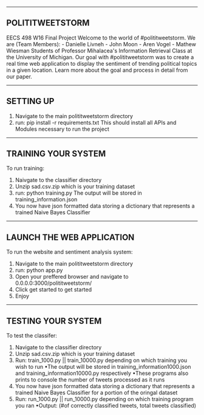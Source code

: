 ----------------------
POLITITWEETSTORM
----------------------
EECS 498 W16 Final Project
Welcome to the world of #polititweetstorm.
We are (Team Members):
	- Danielle Livneh
	- John Moon
	- Aren Vogel
	- Mathew Wiesman
Students of Professor Mihalacea's Information Retrieval Class at the University of Michigan. 
Our goal with #polititweetstorm was to create a real time web application to display the sentiment of trending political topics in a given location.
Learn more about the goal and process in detail from our paper.

----------------------
SETTING UP
----------------------
1. Navigate to the main polititweetstorm directory
2. run: pip install -r requirements.txt
	This should install all APIs and Modules necessary to run the project

----------------------
TRAINING YOUR SYSTEM
----------------------
To run training:
1. Naivgate to the classifier directory
2. Unzip sad.csv.zip which is your training dataset
3. run: python training.py
	The output will be stored in training_information.json
4. You now have json formatted data storing a dictionary that represents a trained Naive Bayes Classifier

----------------------
LAUNCH THE WEB APPLICATION
----------------------
To run the website and sentiment analysis system:
1. Navigate to the main polititweetstorm directory
2. run: python app.py
3. Open your preffered browser and navigate to 0.0.0.0:3000/polititweetstorm/
4. Click get started to get started
5. Enjoy


----------------------
TESTING YOUR SYSTEM
----------------------
To test the classifer:
1. Navigate to the classifier directory
2. Unzip sad.csv.zip which is your training dataset
3. Run: train_1000.py || train_10000.py depending on which training you wish to run
	•The output will be stored in training_information1000.json and training_information10000.py respectively
	•These programs also prints to console the number of tweets processed as it runs
4. You now have json formatted data storing a dictionary that represents a trained Naive Bayes Classifier for a portion of the oringal dataset
5. Run: run_1000.py || run_10000.py depending on which training program you ran
	•Output: (#of correctly classified tweets, total tweets classified)




